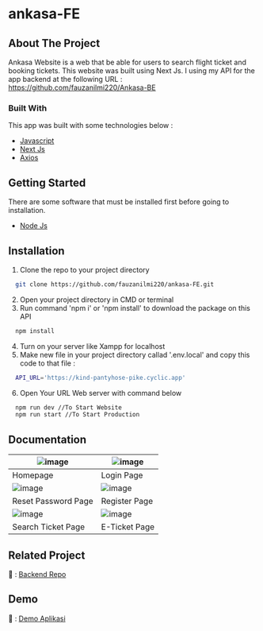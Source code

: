 # ankasa-FE

## About The Project
Ankasa Website is a web that be able for users to search flight ticket and booking tickets. This website was built using Next Js. I using my API for the app backend at the following URL : https://github.com/fauzanilmi220/Ankasa-BE

### Built With
This app was built with some technologies below : <br>
- <a href='https://www.javascript.com/'>Javascript</a><br>
- <a href='https://nextjs.org'>Next Js</a><br>
- <a href='https://axios-http.com/'>Axios</a><br>

## Getting Started
There are some software that must be installed first before going to installation.
* <a href='https://nodejs.org/en/download'>Node Js</a><br>

## Installation

1. Clone the repo to your project directory

```bash
  git clone https://github.com/fauzanilmi220/ankasa-FE.git
```
2. Open your project directory in CMD or terminal
3. Run command 'npm i' or 'npm install' to download the package on this API
```bash
  npm install
```
4. Turn on your server like Xampp for localhost
5. Make new file in your project directory callad '.env.local' and copy this code to that file :
```bash
  API_URL='https://kind-pantyhose-pike.cyclic.app'
```
6. Open Your URL Web server with command below
```bash
  npm run dev //To Start Website
  npm run start //To Start Production
```

## Documentation
| ![image](https://user-images.githubusercontent.com/126861853/242146591-3d4f99f7-32a1-487c-9ebf-68345fed49e9.png) | ![image](https://user-images.githubusercontent.com/126861853/242146601-bef9f698-51d8-466d-9989-88f39d7e9304.png) |
|----------------------------------|-----------------------------------|
| Homepage                         | Login Page                        |
|![image](https://user-images.githubusercontent.com/126861853/242146603-8d2e1e22-6e5c-49a5-a07a-b34b54b9ea8b.png) | ![image](https://user-images.githubusercontent.com/126861853/242146605-5bafc2ce-6f4a-4fd5-a7d5-a4c4d3e4df6a.png) |
| Reset Password Page                    | Register Page                      |
| ![image](https://user-images.githubusercontent.com/126861853/242146610-ef76c880-1cda-4488-a64e-e9b302f62ff2.png) | ![image](https://user-images.githubusercontent.com/126861853/242146614-aba4050f-f59a-4756-a22c-f33f8bc664d3.png) |
| Search Ticket Page               | E-Ticket Page               |


## Related Project
🚀 : [Backend Repo](https://github.com/fauzanilmi220/Ankasa-BE)

## Demo 
🚀 : [Demo Aplikasi](https://github.com/fauzanilmi220/ankasa-FE/deployments/activity_log?environment=Production)
